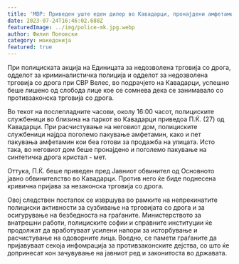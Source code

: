 ```yaml
---
title: 'МВР: Приведен уште еден дилер во Кавадарци, пронајдени амфетамин и кристал-мет - 24 ЈУЛИ 2023'
date: 2023-07-24T16:46:02.688Z
featuredImage: ../img/police-mk.jpg.webp
author: Филип Поповски
category: македонија
featured: true
---
```

При полициската акција на Единицата за недозволена трговија со дрога, одделот за криминалистичка полиција и одделот за недозволена трговија со дрога при СВР Велес, во подрачјето на Кавадарци, успешно беше лишено од слобода лице кое се сомнева дека се занимавало со противзаконска трговија со дрога.

Во текот на послепладните часови, околу 16:00 часот, полициските службеници во близина на паркот во Кавадарци приведоа П.Ќ. (27) од Кавадарци. При расчистување на неговиот дом, полициските службеници најдоа поголемо пакување амфетамин, како и пет пакувања амфетамин кои беа готови за продажба на улицата. Исто така, во неговиот дом беше пронајдено и поголемо пакување на синтетичка дрога кристал - мет.

Оттука, П.Ќ. беше приведен пред Јавниот обвинител од Основното јавно обвинителство во Кавадарци. Против него ќе биде поднесена кривична пријава за незаконска трговија со дрога.

Овој следствен постапок се извршува во рамките на непрекинатите полициски активности за сузбивање на трговијата со дрога и за осигурување на безбедноста на граѓаните. Министерството за внатрешни работи, полициските софии и справните институции ќе продолжат да вработуваат усилени напори за исторбување и расчистување на одоворните лица. Воедно, се памети граѓаните да пријавуваат секоја инфомрација за противзаконските дејства, со што ќе допринесат кон зачувување на јавниот ред и законитоста во државата.

